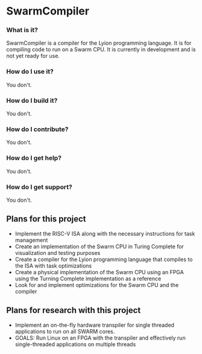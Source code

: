# SwarmCompiler
### What is it?
SwarmCompiler is a compiler for the Lyion programming language. It is for compiling code to run on a Swarm CPU. It is currently in development and is not yet ready for use.
### How do I use it?
You don't.
### How do I build it?
You don't.
### How do I contribute?
You don't.
### How do I get help?
You don't.
### How do I get support?
You don't.

## Plans for this project
- Implement the RISC-V ISA along with the necessary instructions for task management
- Create an implementation of the Swarm CPU in Turing Complete for visualization and testing purposes
- Create a compiler for the Lyion programming language that compiles to the ISA with task optimizations
- Create a physical implementation of the Swarm CPU using an FPGA using the Turning Complete implementation as a reference
- Look for and implement optimizations for the Swarm CPU and the compiler

## Plans for research with this project
- Implement an on-the-fly hardware transpiler for single threaded applications to run on all SWARM cores.
- GOALS: Run Linux on an FPGA with the transpiler and effectively run single-threaded applications on multiple threads
